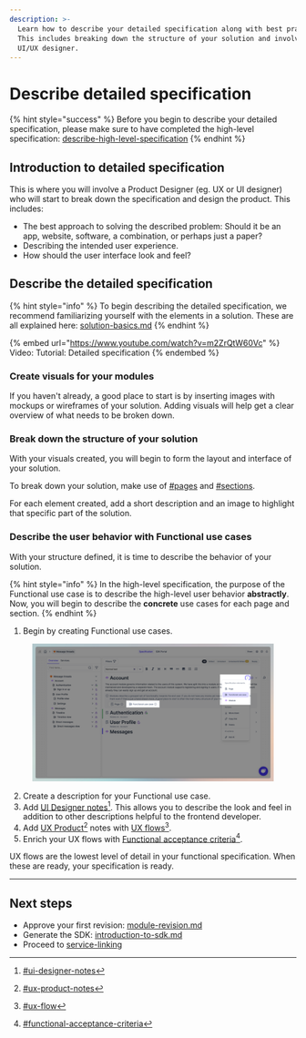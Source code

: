 ```yaml
---
description: >-
  Learn how to describe your detailed specification along with best practices.
  This includes breaking down the structure of your solution and involving a
  UI/UX designer.
---
```


# Describe detailed specification

{% hint style="success" %}
Before you begin to describe your detailed specification, please make sure to have completed the high-level specification: [describe-high-level-specification](describe-high-level-specification/ "mention")
{% endhint %}



## Introduction to detailed specification

This is where you will involve a Product Designer (eg. UX or UI designer) who will start to break down the specification and design the product. This includes:

* The best approach to solving the described problem: Should it be an app, website, software, a combination, or perhaps just a paper?
* Describing the intended user experience.
* How should the user interface look and feel?



## Describe the detailed specification

{% hint style="info" %}
To begin describing the detailed specification, we recommend familiarizing yourself with the elements in a solution. These are all explained here: [solution-basics.md](solution-basics.md "mention")
{% endhint %}

{% embed url="https://www.youtube.com/watch?v=m2ZrQtW60Vc" %}
Video: Tutorial: Detailed specification
{% endembed %}



### Create visuals for your modules

If you haven't already, a good place to start is by inserting images with mockups or wireframes of your solution. Adding visuals will help get a clear overview of what needs to be broken down.



### Break down the structure of your solution

With your visuals created, you will begin to form the layout and interface of your solution.&#x20;

To break down your solution, make use of [#pages](solution-basics.md#pages "mention") and [#sections](solution-basics.md#sections "mention").&#x20;

For each element created, add a short description and an image to highlight that specific part of the solution.



### Describe the user behavior with Functional use cases

With your structure defined, it is time to describe the behavior of your solution.

{% hint style="info" %}
In the high-level specification, the purpose of the Functional use case is to describe the high-level user behavior **abstractly**. Now, you will begin to describe the **concrete** use cases for each page and section.&#x20;
{% endhint %}

1. Begin by creating Functional use cases.

<figure><img src="../../.gitbook/assets/CleanShot 2024-06-13 at 21.25.54@2x.png" alt=""><figcaption></figcaption></figure>

2. Create a description for your Functional use case.&#x20;
3. Add [UI Designer notes](#user-content-fn-1)[^1]. This allows you to describe the look and feel in addition to other descriptions helpful to the frontend developer.
4. Add [UX Product](#user-content-fn-2)[^2] notes with [UX flows](#user-content-fn-3)[^3].&#x20;
5. Enrich your UX flows with [Functional acceptance criteria](#user-content-fn-4)[^4].

UX flows are the lowest level of detail in your functional specification. When these are ready, your specification is ready.

***



## Next steps

* Approve your first revision: [module-revision.md](module-revision.md "mention")
* Generate the SDK: [introduction-to-sdk.md](../implementation/introduction-to-sdk.md "mention")
* Proceed to [service-linking](../documentation/service-linking/ "mention")

[^1]: [#ui-designer-notes](solution-basics.md#ui-designer-notes "mention")

[^2]: [#ux-product-notes](solution-basics.md#ux-product-notes "mention")

[^3]: [#ux-flow](solution-basics.md#ux-flow "mention")

[^4]: [#functional-acceptance-criteria](solution-basics.md#functional-acceptance-criteria "mention")
